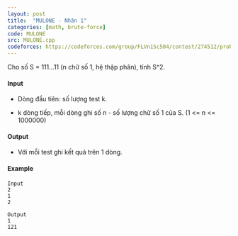 ```yaml
---
layout: post
title:  "MULONE - Nhân 1"
categories: [math, brute-force]
code: MULONE
src: MULONE.cpp
codeforces: https://codeforces.com/group/FLVn1Sc504/contest/274512/problem/A
---
```




  


Cho số S = 111...11 (n chữ số 1, hệ thập phân), tính S^2.

#### Input

+ Dòng đầu tiên: số lượng test k.

+ k dòng tiếp, mỗi dòng ghi số n - số lượng chữ số 1 của S. (1 <= n <= 1000000)

#### Output

+ Với mỗi test ghi kết quả trên 1 dòng.

#### Example

```
Input
2
1
2

Output
1
121

```

<!--more-->

